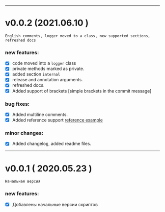 
---

# v0.0.2 (2021.06.10 )

```
English comments, logger moved to a class, new supported sections, refreshed docs
```
### new features:
 - [x]  code moved into a `logger` class
 - [x]  private methods marked as private.
 - [x]  added section `internal`
 - [x]  release and annotation arguments.
 - [x]  refreshed docs.
 - [x]  Added support of brackets [simple brackets in the commit message]
### bug fixes:
 - [x]  Added multiline comments.
 - [x]  Added reference support [reference example](http://www.google.ru)
### minor changes:
 - [x]  Added changelog, added readme files.

---

# v0.0.1 ( 2020.05.23 )

```
Начальная версия
```
### new features:
 - [x]  Добавлены начальные версии скриптов
